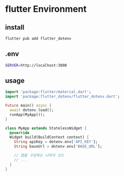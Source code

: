 # flutter Environment

## install

```sh
flutter pub add flutter_dotenv
```

## .env

```sh
SERVER=http://localhost:3000
```

## usage

```dart
import 'package:flutter/material.dart';
import 'package:flutter_dotenv/flutter_dotenv.dart';

Future main() async {
  await dotenv.load();
  runApp(MyApp());
}

class MyApp extends StatelessWidget {
  @override
  Widget build(BuildContext context) {
    String apiKey = dotenv.env['API_KEY'];
    String baseUrl = dotenv.env['BASE_URL'];

    // 앱을 구성하는 나머지 코드
    // ...
  }
}

```
